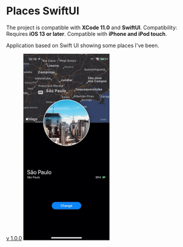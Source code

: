 # Places SwiftUI

The project is compatible with **XCode 11.0** and **SwiftUI**.
Compatibility: Requires **iOS 13 or later**. Compatible with **iPhone and iPod touch**.


Application based on Swift UI showing some places I've been.

[v 1.0.0](https://github.com/lynnsouz/Places-SwiftUI/releases/tag/1.0.0)
<img src="giphy.gif" style="height:500px;" height=500 alt="Icon"/>
